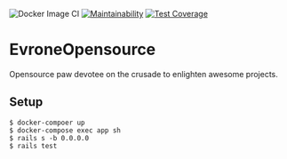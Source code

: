 ![Docker Image CI](https://github.com/evrone/evrone_opensource/workflows/Docker%20Image%20CI/badge.svg)
[![Maintainability](https://api.codeclimate.com/v1/badges/3c2ddedd6fa03ab8eea3/maintainability)](https://codeclimate.com/github/evrone/evrone_opensource/maintainability)
[![Test Coverage](https://api.codeclimate.com/v1/badges/3c2ddedd6fa03ab8eea3/test_coverage)](https://codeclimate.com/github/evrone/evrone_opensource/test_coverage)

# EvroneOpensource

Opensource paw devotee on the crusade to enlighten awesome projects.

## Setup

```
$ docker-compoer up
$ docker-compose exec app sh
$ rails s -b 0.0.0.0
$ rails test
```
